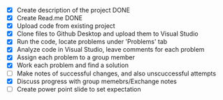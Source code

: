 - [x] Create description of the project DONE
- [x] Create Read.me DONE
- [X] Upload code from existing project 
- [X] Clone files to Github Desktop and upload them to Visual Studio 
- [X] Run the code, locate problems under 'Problems' tab 
- [X] Analyze code in Visual Studio, leave comments for each problem 
- [X] Assign each problem to a group member 
- [X] Work each problem and find a solution
- [ ] Make notes of successful changes, and also unscuccessful attempts
- [x] Discuss progress with group memebrs/Exchange notes
- [ ] Create power point slide to set expectation 
